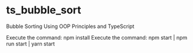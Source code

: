 # ts_bubble_sort
Bubble Sorting Using OOP Principles and TypeScript

Execute the command: npm install
Execute the command: npm start | npm run start | yarn start
